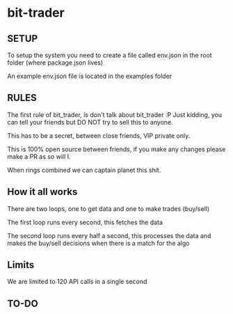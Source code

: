 # bit-trader

## SETUP

  To setup the system you need to create a file called env.json in the root folder (where package.json lives)

  An example env.json file is located in the examples folder

## RULES

  The first rule of bit_trader, is don't talk about bit_trader :P
  Just kidding, you can tell your friends but DO NOT try to sell this to anyone.

  This has to be a secret, between close friends, VIP private only.

  This is 100% open source between friends, if you make any changes please make a PR
  as so will I.

  When rings combined we can captain planet this shit.

## How it all works

  There are two loops, one to get data and one to make trades (buy/sell)

  The first loop runs every second, this fetches the data

  The second loop runs every half a second, this processes the data and makes the buy/sell
  decisions when there is a match for the algo  

## Limits

  We are limited to 120 API calls in a single second

## TO-DO
